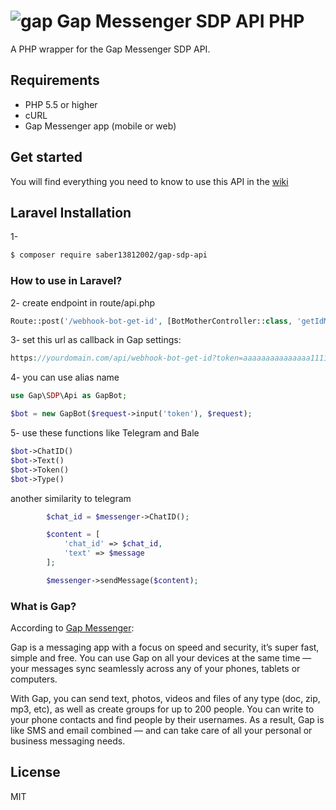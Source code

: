 # ![gap](examples/assets/gap.png) Gap Messenger SDP API PHP

A PHP wrapper for the Gap Messenger SDP API.

## Requirements

- PHP 5.5 or higher
- cURL
- Gap Messenger app (mobile or web)

## Get started

You will find everything you need to know to use this API in the [wiki](https://github.com/GapAfzar/Gap-SDP-API/wiki)

## Laravel Installation
 1- 
```sh
$ composer require saber13812002/gap-sdp-api
```
 
### How to use in Laravel?

 2- create endpoint in route/api.php

```php
Route::post('/webhook-bot-get-id', [BotMotherController::class, 'getIdMother']);
```

 3- set this url as callback in Gap settings:

```php
https://yourdomain.com/api/webhook-bot-get-id?token=aaaaaaaaaaaaaaa1111111111111
```

 4- you can use alias name  

```php
use Gap\SDP\Api as GapBot;
```


```php
$bot = new GapBot($request->input('token'), $request);
```


5- use these functions like Telegram and Bale

```php
$bot->ChatID()
$bot->Text()
$bot->Token()
$bot->Type()
```

another similarity to telegram

```php
        $chat_id = $messenger->ChatID();

        $content = [
            'chat_id' => $chat_id,
            'text' => $message
        ];

        $messenger->sendMessage($content);
```


### What is Gap?
According to [Gap Messenger](https://gap.im/):

>

Gap is a messaging app with a focus on speed and security, it’s super fast, simple and free. You can use Gap on all your devices at the same time — your messages sync seamlessly across any of your phones, tablets or computers.

With Gap, you can send text, photos, videos and files of any type (doc, zip, mp3, etc), as well as create groups for up to 200 people. You can write to your phone contacts and find people by their usernames. As a result, Gap is like SMS and email combined — and can take care of all your personal or business messaging needs.

## License

MIT
